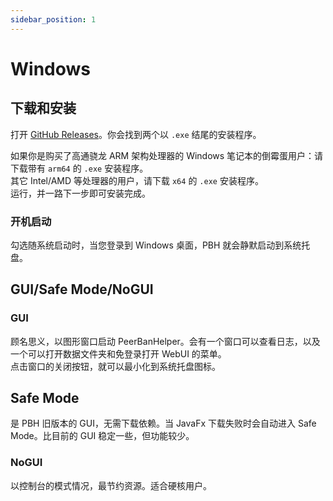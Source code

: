 ```yaml
---
sidebar_position: 1
---
```



# Windows

## 下载和安装

打开 [GitHub Releases](https://github.com/PBH-BTN/PeerBanHelper/releases/latest)。你会找到两个以 `.exe` 结尾的安装程序。

如果你是购买了高通骁龙 ARM 架构处理器的 Windows 笔记本的倒霉蛋用户：请下载带有 `arm64` 的 `.exe` 安装程序。  
其它 Intel/AMD 等处理器的用户，请下载 `x64` 的 `.exe` 安装程序。  
运行，并一路下一步即可安装完成。

### 开机启动

勾选随系统启动时，当您登录到 Windows 桌面，PBH 就会静默启动到系统托盘。

## GUI/Safe Mode/NoGUI

### GUI

顾名思义，以图形窗口启动 PeerBanHelper。会有一个窗口可以查看日志，以及一个可以打开数据文件夹和免登录打开 WebUI 的菜单。  
点击窗口的关闭按钮，就可以最小化到系统托盘图标。

## Safe Mode

是 PBH 旧版本的 GUI，无需下载依赖。当 JavaFx 下载失败时会自动进入 Safe Mode。比目前的 GUI 稳定一些，但功能较少。

### NoGUI

以控制台的模式情况，最节约资源。适合硬核用户。
